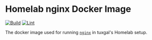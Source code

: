 # Homelab nginx Docker Image

[![Build](https://github.com/tuxgalhomelab/docker-image-nginx/actions/workflows/build.yml/badge.svg)](https://github.com/tuxgalhomelab/docker-image-nginx/actions/workflows/build.yml) [![Lint](https://github.com/tuxgalhomelab/docker-image-nginx/actions/workflows/lint.yml/badge.svg)](https://github.com/tuxgalhomelab/docker-image-nginx/actions/workflows/lint.yml)

The docker image used for running [`nginx`](https://nginx.org/) in tuxgal's Homelab setup.
